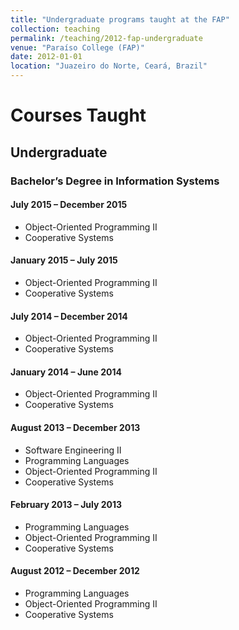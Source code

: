 ```yaml
---
title: "Undergraduate programs taught at the FAP"
collection: teaching
permalink: /teaching/2012-fap-undergraduate
venue: "Paraíso College (FAP)"
date: 2012-01-01
location: "Juazeiro do Norte, Ceará, Brazil"
---
```


# Courses Taught

## Undergraduate

### Bachelor’s Degree in Information Systems

#### July 2015 – December 2015
* Object-Oriented Programming II
* Cooperative Systems

#### January 2015 – July 2015
* Object-Oriented Programming II
* Cooperative Systems

#### July 2014 – December 2014
* Object-Oriented Programming II
* Cooperative Systems

#### January 2014 – June 2014
* Object-Oriented Programming II
* Cooperative Systems

#### August 2013 – December 2013
* Software Engineering II
* Programming Languages
* Object-Oriented Programming II
* Cooperative Systems

#### February 2013 – July 2013
* Programming Languages
* Object-Oriented Programming II
* Cooperative Systems

#### August 2012 – December 2012
* Programming Languages
* Object-Oriented Programming II
* Cooperative Systems